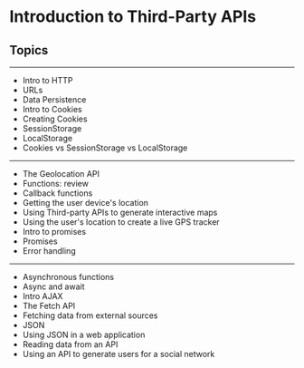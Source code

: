# Introduction to Third-Party APIs

## Topics

---

- Intro to HTTP
- URLs
- Data Persistence
- Intro to Cookies
- Creating Cookies
- SessionStorage
- LocalStorage
- Cookies vs SessionStorage vs LocalStorage

---

- The Geolocation API
- Functions: review
- Callback functions
- Getting the user device's location
- Using Third-party APIs to generate interactive maps
- Using the user's location to create a live GPS tracker
- Intro to promises
- Promises
- Error handling

---

- Asynchronous functions
- Async and await
- Intro AJAX
- The Fetch API
- Fetching data from external sources
- JSON
- Using JSON in a web application
- Reading data from an API
- Using an API to generate users for a social network
